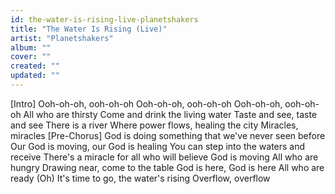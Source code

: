 ```yaml
---
id: the-water-is-rising-live-planetshakers
title: "The Water Is Rising (Live)"
artist: "Planetshakers"
album: ""
cover: ""
created: ""
updated: ""
---
```


[Intro]
Ooh-oh-oh, ooh-oh-oh
Ooh-oh-oh, ooh-oh-oh
Ooh-oh-oh, ooh-oh-oh
All who are thirsty
Come and drink the living water
Taste and see, taste and see
There is a river
Where power flows, healing the city
Miracles, miracles
[Pre-Chorus]
God is doing something that we've never seen before
Our God is moving, our God is healing
You can step into the waters and receive
There's a miracle for all who will believe
God is moving
All who are hungry
Drawing near, come to the table
God is here, God is here
All who are ready
(Oh) It's time to go, the water's rising
Overflow, overflow